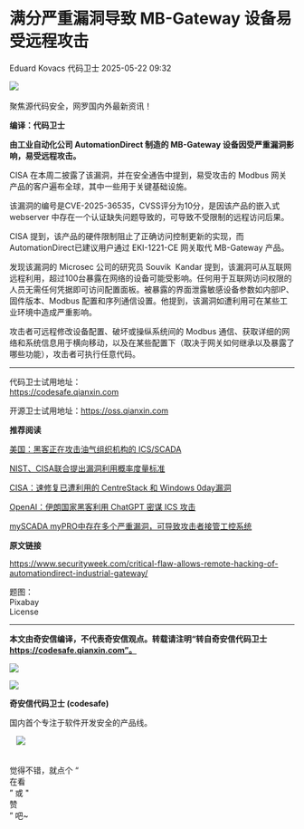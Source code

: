 #  满分严重漏洞导致 MB-Gateway 设备易受远程攻击   
Eduard Kovacs  代码卫士   2025-05-22 09:32  
  
![](https://mmbiz.qpic.cn/mmbiz_gif/Az5ZsrEic9ot90z9etZLlU7OTaPOdibteeibJMMmbwc29aJlDOmUicibIRoLdcuEQjtHQ2qjVtZBt0M5eVbYoQzlHiaw/640?wx_fmt=gif "")  
   
聚焦源代码安全，网罗国内外最新资讯！  
  
**编译：代码卫士**  
  
**由工业自动化公司 AutomationDirect 制造的 MB-Gateway 设备因受严重漏洞影响，易受远程攻击。**  
  
CISA 在本周二披露了该漏洞，并在安全通告中提到，易受攻击的 Modbus 网关产品的客户遍布全球，其中一些用于关键基础设施。  
  
该漏洞的编号是CVE-2025-36535，CVSS评分为10分，是因该产品的嵌入式webserver 中存在一个认证缺失问题导致的，可导致不受限制的远程访问后果。  
  
CISA 提到，该产品的硬件限制阻止了正确访问控制更新的实现，而AutomationDirect已建议用户通过 EKI-1221-CE 网关取代 MB-Gateway 产品。  
  
发现该漏洞的 Microsec 公司的研究员 Souvik  Kandar 提到，该漏洞可从互联网远程利用，超过100台暴露在网络的设备可能受影响。任何用于互联网访问权限的人员无需任何凭据即可访问配置面板。被暴露的界面泄露敏感设备参数如内部IP、固件版本、Modbus 配置和序列通信设置。他提到，该漏洞如遭利用可在某些工业环境中造成严重影响。  
  
攻击者可远程修改设备配置、破坏或操纵系统间的 Modbus 通信、获取详细的网络和系统信息用于横向移动，以及在某些配置下（取决于网关如何继承以及暴露了哪些功能），攻击者可执行任意代码。  
  
****  
代码卫士试用地址：  
https://codesafe.qianxin.com  
  
开源卫士试用地址：https://oss.qianxin.com  
  
  
  
  
  
  
  
  
  
  
  
  
  
**推荐阅读**  
  
[美国：黑客正在攻击油气组织机构的 ICS/SCADA](https://mp.weixin.qq.com/s?__biz=MzI2NTg4OTc5Nw==&mid=2247522945&idx=2&sn=123314a88d77b291cc767bd9f0d2975e&scene=21#wechat_redirect)  
  
  
[NIST、CISA联合提出漏洞利用概率度量标准](https://mp.weixin.qq.com/s?__biz=MzI2NTg4OTc5Nw==&mid=2247523082&idx=2&sn=4d5a25d58482d98bdb3b13320e03bb92&scene=21#wechat_redirect)  
  
  
[CISA：速修复已遭利用的 CentreStack 和 Windows 0day漏洞](https://mp.weixin.qq.com/s?__biz=MzI2NTg4OTc5Nw==&mid=2247522701&idx=2&sn=0b8f46ac41b6d62102b7ec1c02b25f60&scene=21#wechat_redirect)  
  
  
[OpenAI：伊朗国家黑客利用 ChatGPT 密谋 ICS 攻击](https://mp.weixin.qq.com/s?__biz=MzI2NTg4OTc5Nw==&mid=2247521056&idx=2&sn=99545ebc43462c5f2e8b1617494b75b4&scene=21#wechat_redirect)  
  
  
[mySCADA myPRO中存在多个严重漏洞，可导致攻击者接管工控系统](https://mp.weixin.qq.com/s?__biz=MzI2NTg4OTc5Nw==&mid=2247522548&idx=1&sn=665e87c79bcffb3144bfddbfa30f4941&scene=21#wechat_redirect)  
  
  
  
  
  
**原文链接**  
  
https://www.securityweek.com/critical-flaw-allows-remote-hacking-of-automationdirect-industrial-gateway/  
  
  
题图：  
Pixabay   
License  
  
****  
**本文由奇安信编译，不代表奇安信观点。转载请注明“转自奇安信代码卫士 https://codesafe.qianxin.com”。**  
  
  
  
  
![](https://mmbiz.qpic.cn/mmbiz_jpg/oBANLWYScMSf7nNLWrJL6dkJp7RB8Kl4zxU9ibnQjuvo4VoZ5ic9Q91K3WshWzqEybcroVEOQpgYfx1uYgwJhlFQ/640?wx_fmt=jpeg "")  
  
![](https://mmbiz.qpic.cn/mmbiz_jpg/oBANLWYScMSN5sfviaCuvYQccJZlrr64sRlvcbdWjDic9mPQ8mBBFDCKP6VibiaNE1kDVuoIOiaIVRoTjSsSftGC8gw/640?wx_fmt=jpeg "")  
  
**奇安信代码卫士 (codesafe)**  
  
国内首个专注于软件开发安全的产品线。  
  
   ![](https://mmbiz.qpic.cn/mmbiz_gif/oBANLWYScMQ5iciaeKS21icDIWSVd0M9zEhicFK0rbCJOrgpc09iaH6nvqvsIdckDfxH2K4tu9CvPJgSf7XhGHJwVyQ/640?wx_fmt=gif "")  
  
   
觉得不错，就点个 “  
在看  
” 或 "  
赞  
” 吧~  
  
